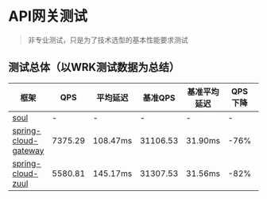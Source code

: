 # API网关测试
> 非专业测试，只是为了技术选型的基本性能要求测试

## 测试总体（以WRK测试数据为总结）
|框架|QPS|平均延迟|基准QPS|基准平均延迟|QPS下降|延迟增加|
|--|--|--|--|--|--|--|
|[soul](./soul)|-|-|-|-|-|-|
|[spring-cloud-gateway](./spring-cloud-gateway)|7375.29|108.47ms|31106.53|31.90ms|-76%|+3.4倍|
|[spring-cloud-zuul](./spring-cloud-zuul)|5580.81|145.17ms|31307.53|31.56ms|-82%|+4.6倍|
